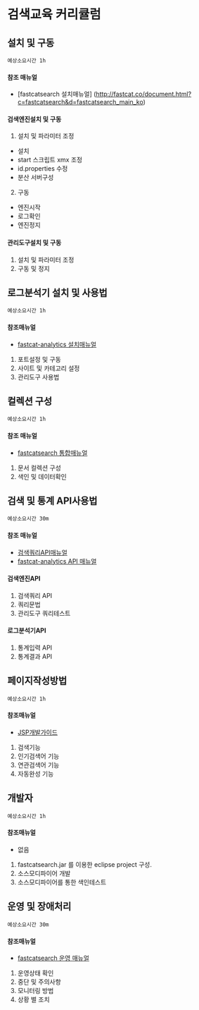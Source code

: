 검색교육 커리큘럼
=============


설치 및 구동
----------

`예상소요시간 1h`

#### 참조 매뉴얼
- [fastcatsearch 설치매뉴얼] (http://fastcat.co/document.html?c=fastcatsearch&d=fastcatsearch_main_ko)

#### 검색엔진설치 및 구동

1. 설치 및 파라미터 조정
 - 설치
 - start 스크립트 xmx 조정
 - id.properties 수정
 - 분산 서버구성
2. 구동
 - 엔진시작
 - 로그확인
 - 엔진정지

#### 관리도구설치 및 구동
1. 설치 및 파라미터 조정
2. 구동 및 정지



로그분석기 설치 및 사용법
----------

`예상소요시간 1h`

#### 참조매뉴얼
- [fastcat-analytics 설치매뉴얼](http://fastcat.co/document.html?c=fastcatsearch&d=fastcatsearch_main_ko)

1. 포트설정 및 구동
2. 사이트 및 카테고리 설정
3. 관리도구 사용법


컬렉션 구성
----------

`예상소요시간 1h`
#### 참조 매뉴얼
- [fastcatsearch 통합매뉴얼](http://fastcat.co/document.html?c=fastcatsearch&d=fastcatsearch_main_ko)

1. 문서 컬렉션 구성
2. 색인 및 데이터확인


검색 및 통계 API사용법
----------

`예상소요시간 30m`

#### 참조 매뉴얼
- [검색쿼리API매뉴얼](http://fastcat.co/document.html?c=fastcatsearch&d=fastcatsearch_main_ko)
- [fastcat-analytics API 매뉴얼](http://fastcat.co/document.html?c=fastcatsearch&d=fastcatsearch_main_ko)


#### 검색엔진API
1. 검색쿼리 API
2. 쿼리문법
3. 관리도구 쿼리테스트

#### 로그분석기API
1. 통계입력 API
2. 통계결과 API


페이지작성방법
----------

`예상소요시간 1h`
#### 참조매뉴얼
- [JSP개발가이드](http://localhost/document.html?c=fastcatsearch&d=fastcatsearch_dev_jsp_ko)

1. 검색기능
2. 인기검색어 기능
3. 연관검색어 기능
4. 자동완성 기능

개발자
----------

`예상소요시간 1h`
#### 참조매뉴얼
- 없음

1. fastcatsearch.jar 를 이용한 eclipse project 구성.
2. 소스모디파이어 개발
3. 소스모디파이어를 통한 색인테스트


운영 및 장애처리
----------

`예상소요시간 30m`
#### 참조매뉴얼
- [fastcatsearch 운영 매뉴얼](http://localhost/document.html?c=fastcatsearch&d=fastcatsearch_main_ko)

1. 운영상태 확인
2. 중단 및 주의사항
3. 모니터링 방법
4. 상황 별 조치

